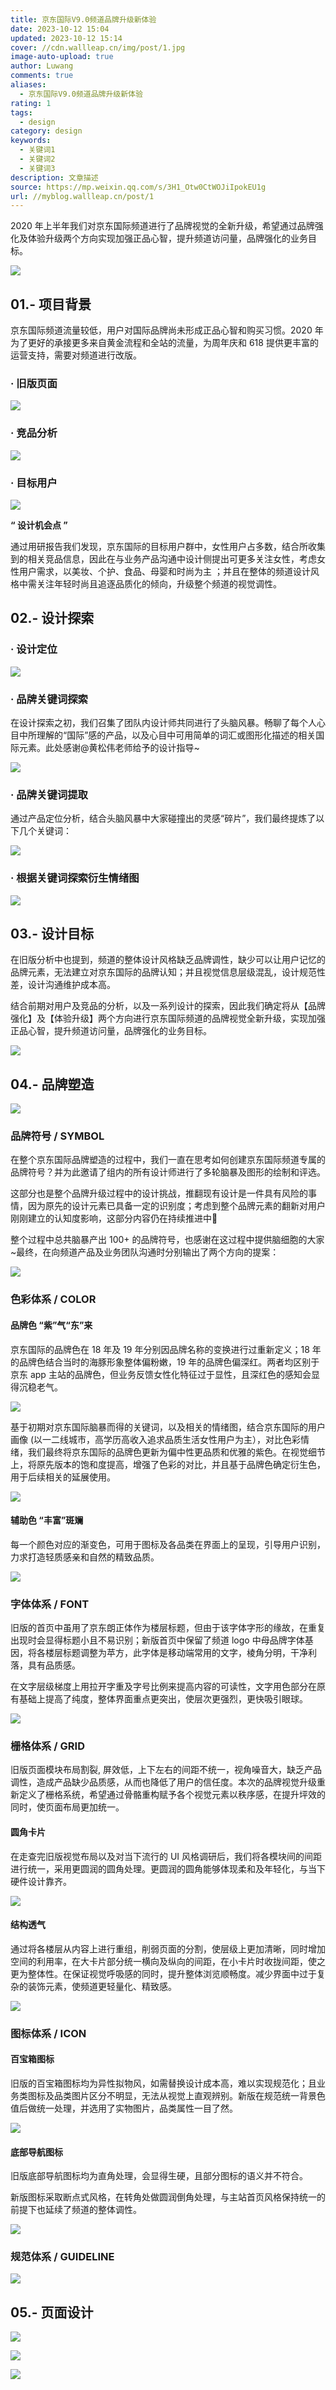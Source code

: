 ```yaml
---
title: 京东国际V9.0频道品牌升级新体验
date: 2023-10-12 15:04
updated: 2023-10-12 15:14
cover: //cdn.wallleap.cn/img/post/1.jpg
image-auto-upload: true
author: Luwang
comments: true
aliases:
  - 京东国际V9.0频道品牌升级新体验
rating: 1
tags:
  - design
category: design
keywords:
  - 关键词1
  - 关键词2
  - 关键词3
description: 文章描述
source: https://mp.weixin.qq.com/s/3H1_Otw0CtWOJiIpokEU1g
url: //myblog.wallleap.cn/post/1
---
```


2020 年上半年我们对京东国际频道进行了品牌视觉的全新升级，希望通过品牌强化及体验升级两个方向实现加强正品心智，提升频道访问量，品牌强化的业务目标。

![](https://cdn.wallleap.cn/img/pic/illustration/202310121505712.png)

## 01.- 项目背景

京东国际频道流量较低，用户对国际品牌尚未形成正品心智和购买习惯。2020 年为了更好的承接更多来自黄金流程和全站的流量，为周年庆和 618 提供更丰富的运营支持，需要对频道进行改版。

### · 旧版页面

![](https://cdn.wallleap.cn/img/pic/illustration/202310121505991.png)

### · 竞品分析

![](https://cdn.wallleap.cn/img/pic/illustration/202310121506681.png)

### · 目标用户

![](https://cdn.wallleap.cn/img/pic/illustration/202310121506467.png)

**“ 设计机会点 ”**

通过用研报告我们发现，京东国际的目标用户群中，女性用户占多数，结合所收集到的相关竞品信息，因此在与业务产品沟通中设计侧提出可更多关注女性，考虑女性用户需求，以美妆、个护、食品、母婴和时尚为主 ；并且在整体的频道设计风格中需关注年轻时尚且追逐品质化的倾向，升级整个频道的视觉调性。

## 02.- 设计探索

### · 设计定位

![](https://cdn.wallleap.cn/img/pic/illustration/202310121506272.png)

### · 品牌关键词探索

在设计探索之初，我们召集了团队内设计师共同进行了头脑风暴。畅聊了每个人心目中所理解的“国际”感的产品，以及心目中可用简单的词汇或图形化描述的相关国际元素。此处感谢@黄松伟老师给予的设计指导~

![](https://cdn.wallleap.cn/img/pic/illustration/202310121507463.png)

### · 品牌关键词提取

通过产品定位分析，结合头脑风暴中大家碰撞出的灵感“碎片”，我们最终提炼了以下几个关键词：

![](https://cdn.wallleap.cn/img/pic/illustration/202310121507471.png)

### · 根据关键词探索衍生情绪图

![](https://cdn.wallleap.cn/img/pic/illustration/202310121507612.png)

## 03.- 设计目标

在旧版分析中也提到，频道的整体设计风格缺乏品牌调性，缺少可以让用户记忆的品牌元素，无法建立对京东国际的品牌认知；并且视觉信息层级混乱，设计规范性差，设计沟通维护成本高。

结合前期对用户及竞品的分析，以及一系列设计的探索，因此我们确定将从【品牌强化】及【体验升级】两个方向进行京东国际频道的品牌视觉全新升级，实现加强正品心智，提升频道访问量，品牌强化的业务目标。

![](https://cdn.wallleap.cn/img/pic/illustration/202310121508407.png)

## 04.- 品牌塑造

![](https://cdn.wallleap.cn/img/pic/illustration/202310121508488.png)

### 品牌符号 / SYMBOL

在整个京东国际品牌塑造的过程中，我们一直在思考如何创建京东国际频道专属的品牌符号？并为此邀请了组内的所有设计师进行了多轮脑暴及图形的绘制和评选。

这部分也是整个品牌升级过程中的设计挑战，推翻现有设计是一件具有风险的事情，因为原先的设计元素已具备一定的识别度；考虑到整个品牌元素的翻新对用户刚刚建立的认知度影响，这部分内容仍在持续推进中💪

整个过程中总共脑暴产出 100+ 的品牌符号，也感谢在这过程中提供脑细胞的大家~最终，在向频道产品及业务团队沟通时分别输出了两个方向的提案：

![](https://cdn.wallleap.cn/img/pic/illustration/202310121508708.png)

### 色彩体系 / COLOR

#### 品牌色 “紫”气“东”来

京东国际的品牌色在 18 年及 19 年分别因品牌名称的变换进行过重新定义；18 年的品牌色结合当时的海豚形象整体偏粉嫩，19 年的品牌色偏深红。两者均区别于京东 app 主站的品牌色，但业务反馈女性化特征过于显性，且深红色的感知会显得沉稳老气。

![](https://cdn.wallleap.cn/img/pic/illustration/202310121508764.png)

基于初期对京东国际脑暴而得的关键词，以及相关的情绪图，结合京东国际的用户画像 (以一二线城市，高学历高收入追求品质生活女性用户为主），对比色彩情绪，我们最终将京东国际的品牌色更新为偏中性更品质和优雅的紫色。在视觉细节上，将原先版本的饱和度提高，增强了色彩的对比，并且基于品牌色确定衍生色，用于后续相关的延展使用。

![](https://cdn.wallleap.cn/img/pic/illustration/202310121509868.png)

#### 辅助色 “丰富”斑斓

每一个颜色对应的渐变色，可用于图标及各品类在界面上的呈现，引导用户识别，力求打造轻质感亲和自然的精致品质。

![](https://cdn.wallleap.cn/img/pic/illustration/202310121509287.png)

### 字体体系 / FONT

旧版的首页中虽用了京东朗正体作为楼层标题，但由于该字体字形的缘故，在重复出现时会显得标题小且不易识别；新版首页中保留了频道 logo 中母品牌字体基因，将各楼层标题调整为苹方，此字体是移动端常用的文字，棱角分明，干净利落，具有品质感。

在文字层级梯度上用拉开字重及字号比例来提高内容的可读性，文字用色部分在原有基础上提高了纯度，整体界面重点更突出，使层次更强烈，更快吸引眼球。

![](https://cdn.wallleap.cn/img/pic/illustration/202310121509611.png)

### 栅格体系 / GRID

旧版页面模块布局割裂, 屏效低，上下左右的间距不统一，视角噪音大，缺乏产品调性，造成产品缺少品质感，从而也降低了用户的信任度。本次的品牌视觉升级重新定义了栅格系统，希望通过骨骼重构赋予各个视觉元素以秩序感，在提升坪效的同时，使页面布局更加统一。

#### 圆角卡片

在走查完旧版视觉布局以及对当下流行的 UI 风格调研后，我们将各模块间的间距进行统一，采用更圆润的圆角处理。更圆润的圆角能够体现柔和及年轻化，与当下硬件设计靠齐。

![](https://cdn.wallleap.cn/img/pic/illustration/202310121510260.png)

#### 结构透气

通过将各楼层从内容上进行重组，削弱页面的分割，使层级上更加清晰，同时增加空间的利用率，在大卡片部分统一横向及纵向的间距，在小卡片时收拢间距，使之更为整体性。在保证视觉呼吸感的同时，提升整体浏览顺畅度。减少界面中过于复杂的装饰元素，使频道更轻量化、精致感。

![](https://cdn.wallleap.cn/img/pic/illustration/202310121510548.png)

### 图标体系 / ICON

#### 百宝箱图标

旧版的百宝箱图标均为异性拟物风，如需替换设计成本高，难以实现规范化；且业务类图标及品类图片区分不明显，无法从视觉上直观辨别。新版在规范统一背景色值后做统一处理，并选用了实物图片，品类属性一目了然。

![](https://cdn.wallleap.cn/img/pic/illustration/202310121510288.png)

#### 底部导航图标

旧版底部导航图标均为直角处理，会显得生硬，且部分图标的语义并不符合。

新版图标采取断点式风格，在转角处做圆润倒角处理，与主站首页风格保持统一的前提下也延续了频道的整体调性。

![](https://cdn.wallleap.cn/img/pic/illustration/202310121510611.png)

### 规范体系 / GUIDELINE

![](https://cdn.wallleap.cn/img/pic/illustration/202310121511531.png)

## 05.- 页面设计

![](https://cdn.wallleap.cn/img/pic/illustration/202310121511566.png)

![](https://cdn.wallleap.cn/img/pic/illustration/202310121511565.png)

![](https://cdn.wallleap.cn/img/pic/illustration/202310121511618.png)
